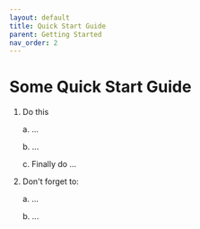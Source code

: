 ```yaml
---
layout: default
title: Quick Start Guide
parent: Getting Started
nav_order: 2
---
```


# Some Quick Start Guide

1. Do this

   a. ...

   b. ...

   c. Finally do ...

2. Don't forget to:

   a. ...

   b. ...
